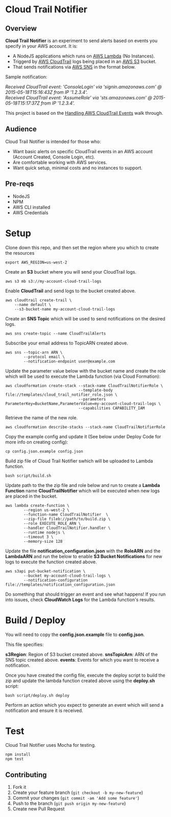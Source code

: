 # Cloud Trail Notifier

## Overview

**Cloud Trail Notifier** is an experiment to send alerts based on events you
specify in your AWS account. It is:

* A NodeJS applications which runs on [AWS Lambda](https://aws.amazon.com/lambda/) (No Instances).
* Triggerd by [AWS CloudTrail](https://aws.amazon.com/cloudtrail/) logs being placed
in an [AWS S3](https://aws.amazon.com/s3/) bucket.
* That sends notifications via [AWS SNS](https://aws.amazon.com/sns) in the format below.

Sample notification:

*Received CloudTrail event: 'ConsoleLogin' via 'signin.amazonaws.com' @ 2015-05-18T15:16:43Z from IP '1.2.3.4'.*  
*Received CloudTrail event: 'AssumeRole' via 'sts.amazonaws.com' @ 2015-05-18T15:17:37Z from IP '1.2.3.4'.*

This project is based on the [Handling AWS CloudTrail Events](https://docs.aws.amazon.com/lambda/latest/dg/wt-cloudtrail-events-adminuser.html) walk through.

## Audience

Cloud Trail Notifier is intended for those who:

* Want basic alerts on specific CloudTrail events in an AWS account (Account Created, Console Login, etc).
* Are comfortable working with AWS services.
* Want quick setup, minimal costs and no instances to support.

## Pre-reqs

* NodeJS
* NPM
* AWS CLI installed
* AWS Credentials

# Setup

Clone down this repo, and then set the region where you which to create the resources

```
export AWS_REGION=us-west-2
```

Create an **S3** bucket where you will send your CloudTrail logs.

```
aws s3 mb s3://my-account-cloud-trail-logs
```

Enable **CloudTrail** and send logs to the bucket created above.

```
aws cloudtrail create-trail \
    --name default \
    --s3-bucket-name my-account-cloud-trail-logs
```

Create an **SNS Topic** which will be used to send notifications on the desired logs.

```
aws sns create-topic --name CloudTrailAlerts
```

Subscribe your email address to TopicARN created above.

```
aws sns --topic-arn ARN \
        --protocol email \
        --notification-endpoint user@example.com
```

Update the parameter value below with the bucket name and create the role which will
be used to execute the Lambda function (via Cloud Formation):

```
aws cloudformation create-stack --stack-name CloudTrailNotifierRole \
                                --template-body file://templates/cloud_trail_notifier_role.json \
                                --parameters ParameterKey=BucketName,ParameterValue=my-account-cloud-trail-logs \
                                --capabilities CAPABILITY_IAM
```

Retrieve the name of the new role.

```
aws cloudformation describe-stacks --stack-name CloudTrailNotifierRole
```

Copy the example config and update it (See below under Deploy Code for more info on creating config):

```
cp config.json.example config.json
```

Build zip file of Cloud Trail Notifier swhich will be uploaded to Lambda function.

```
bash script/build.sh
```

Update path to the the zip file and role below and run to create a **Lambda Function**
name **CloudTrailNotifier** which will be executed when new logs are placed in the bucket.

```
aws lambda create-function \
        --region us-west-2 \
        --function-name CloudTrailNotifier  \
        --zip-file fileb://path/to/build.zip \
        --role EXECUTE_ROLE_ARN \
        --handler CloudTrailNotifier.handler \
        --runtime nodejs \
        --timeout 3 \
        --memory-size 128
```

Update the file **notification_configuration.json** with the **RoleARN** and the **LambdaARN**
 and run the below to enable **S3 Bucket Notifications** for new logs to execute the
function created above.

```
aws s3api put-bucket-notification \
        --bucket my-account-cloud-trail-logs \
        --notification-configuration file://templates/notification_configuration.json
```

Do something that should trigger an event and see what happens! If you run into issues,
check **CloudWatch Logs** for the Lambda function's results.

# Build / Deploy

You will need to copy the **config.json.example** file to **config.json**.

This file specifies:

**s3Region**: Region of S3 bucket created above.
**snsTopicArn**: ARN of the SNS topic created above.
**events**: Events for which you want to receive a notification.

Once you have created the config file, execute the deploy script to build the zip
and update the lambda function created above using the **deploy.sh** script:

```
bash script/deploy.sh deploy
```

Perform an action which you expect to generate an event which will send a notification 
and ensure it is received.

# Test

Cloud Trail Notifier uses Mocha for testing.

```
npm install
npm test
```

## Contributing

1. Fork it
2. Create your feature branch (`git checkout -b my-new-feature`)
3. Commit your changes (`git commit -am 'Add some feature'`)
4. Push to the branch (`git push origin my-new-feature`)
5. Create new Pull Request
